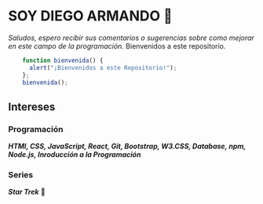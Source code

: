 # SOY DIEGO ARMANDO 👋

<!--
**DiegoCMJava/DiegoCMJava** is a ✨ _special_ ✨ repository because its `README.md` (this file) appears on your GitHub profile.

Here are some ideas to get you started:

- 🔭 I’m currently working on ...
- 🌱 I’m currently learning ...
- 👯 I’m looking to collaborate on ...
- 🤔 I’m looking for help with ...
- 💬 Ask me about ...
- 📫 How to reach me: ...
- 😄 Pronouns: ...
- ⚡ Fun fact: ...
-->
*Saludos, espero recibir sus comentarios o sugerencias sobre como mejorar en este campo de la programación.*
Bienvenidos a este repositorio.  
```javaScript
    function bienvenida() {
      alert("¡Bienvenidos a este Repositorio!");
    };
    bienvenida();
```
## Intereses
### Programación
***HTMl, CSS, JavaScript, React, Git, Bootstrap, W3.CSS, Database, npm, Node.js, Inroducción a la Programación***  
### Series
***Star Trek*** 🖖
